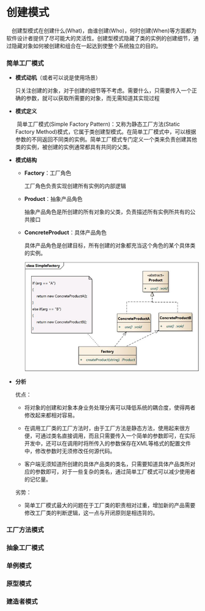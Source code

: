 # 创建模式

&emsp;创建型模式在创建什么(What)，由谁创建(Who)，何时创建(When)等方面都为软件设计者提供了尽可能大的灵活性。创建型模式隐藏了类的实例的创建细节，通过隐藏对象如何被创建和组合在一起达到使整个系统独立的目的。

### 简单工厂模式
* **模式动机**（或者可以说是使用场景）

  ​	只关注创建的对象，对于创建的细节等不考虑。需要什么，只需要传入一个正确的参数，就可以获取所需要的对象，而无需知道其实现过程

* **模式定义**

  ​	简单工厂模式(Simple Factory Pattern)：又称为静态工厂方法(Static Factory Method)模式，它属于类创建型模式。在简单工厂模式中，可以根据参数的不同返回不同类的实例。简单工厂模式专门定义一个类来负责创建其他类的实例，被创建的实例通常都具有共同的父类。

* **模式结构**

  * **Factory**：工厂角色

    工厂角色负责实现创建所有实例的内部逻辑

  * **Product**：抽象产品角色

    抽象产品角色是所创建的所有对象的父类，负责描述所有实例所共有的公共接口

  * **ConcreteProduct**：具体产品角色

    具体产品角色是创建目标，所有创建的对象都充当这个角色的某个具体类的实例。

    ![SimpleFactory](../imag/SimpleFactory.jpg)

* **分析**

  优点：

  * 将对象的创建和对象本身业务处理分离可以降低系统的耦合度，使得两者修改起来都相对容易。

  * 在调用工厂类的工厂方法时，由于工厂方法是静态方法，使用起来很方便，可通过类名直接调用，而且只需要传入一个简单的参数即可，在实际开发中，还可以在调用时将所传入的参数保存在XML等格式的配置文件中，修改参数时无须修改任何源代码。
  * 客户端无须知道所创建的具体产品类的类名，只需要知道具体产品类所对应的参数即可，对于一些复杂的类名，通过简单工厂模式可以减少使用者的记忆量。

  劣势：

  * 简单工厂模式最大的问题在于工厂类的职责相对过重，增加新的产品需要修改工厂类的判断逻辑，这一点与开闭原则是相违背的。

### 工厂方法模式



### 抽象工厂模式

### 单例模式

### 原型模式

### 建造者模式
